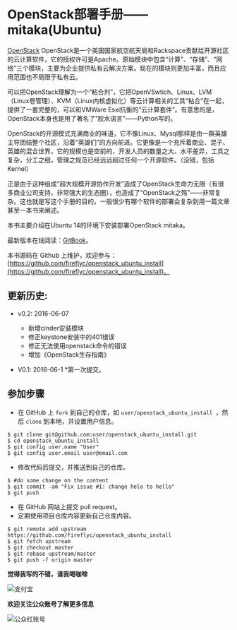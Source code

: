 OpenStack部署手册——mitaka(Ubuntu)
============
[OpenStack](https://www.openstack.org) OpenStack是一个美国国家航空航天局和Rackspace贡献给开源社区的云计算软件，它的授权许可是Apache。原始模块中包含“计算”、“存储”、“网络”三个模块，主要为企业提供私有云解决方案。现在的模块则更加丰富，而且应用范围也不局限于私有云。

可以把OpenStack理解为一个“粘合剂”，它把OpenVSwtich、Linux、LVM（Linux卷管理）、KVM（Linux内核虚拟化）等云计算相关的工具“粘合”在一起，提供了一套完整的，可以和VMWare Esxi抗衡的“云计算套件”。有意思的是，OpenStack本身也是用了著名了“胶水语言”——Python写的。

OpenStack的开源模式充满商业的味道，它不像Linux、Mysql那样是由一群英雄主导团结整个社区，沿着“英雄们”的方向前进。它更像是一个充斥着商业、混子、英雄的混合世界，它的规模也是空前的，开发人员的数量之大、水平差异，工具之复杂，分工之细，管理之规范已经远远超过任何一个开源软件。（没错，包括Kernel）

正是由于这种组成“超大规模开源协作开发”造成了OpenStack生命力无限（有很多商业公司支持，非常强大的生态圈），也造成了“OpenStack之殇”——非常复杂。这也就是写这个手册的目的，一般很少有哪个软件的部署会复杂到用一篇文章甚至一本书来阐述。

本书主要介绍在Ubuntu 14的环境下安装部署OpenStack mitaka。

最新版本在线阅读：[GitBook](https://www.gitbook.com/book/fireflyc/openstack-ubuntu)。

本书源码在 Github 上维护，欢迎参与： [https://github.com/fireflyc/openstack_ubuntu_install](https://github.com/fireflyc/openstack_ubuntu_install)。



## 更新历史:
* v0.2: 2016-06-07
  * 新增cinder安装模块
  * 修正keystone安装中的401错误
  * 修正无法使用openstack命令的错误
  * 增加《OpenStack生存指南》
  
* V0.1: 2016-06-1
	*第一次提交。


## 参加步骤
* 在 GitHub 上 `fork` 到自己的仓库，如 `user/openstack_ubuntu_install `，然后 `clone` 到本地，并设置用户信息。

```
$ git clone git@github.com:user/openstack_ubuntu_install.git
$ cd openstack_ubuntu_install
$ git config user.name "User"
$ git config user.email user@email.com
```

* 修改代码后提交，并推送到自己的仓库。

```
$ #do some change on the content
$ git commit -am "Fix issue #1: change helo to hello"
$ git push
```

* 在 GitHub 网站上提交 pull request。
* 定期使用项目仓库内容更新自己仓库内容。

```
$ git remote add upstream https://github.com/fireflyc/openstack_ubuntu_install
$ git fetch upstream
$ git checkout master
$ git rebase upstream/master
$ git push -f origin master
```

**觉得我写的不错，请我喝咖啡**

![支付宝](http://o83khlyy2.bkt.clouddn.com/2.png)


**欢迎关注公众账号了解更多信息**

![公众红账号](http://o83khlyy2.bkt.clouddn.com/qrcode_for_gh_f3674ea54fee_258%20%281%29.jpg)
